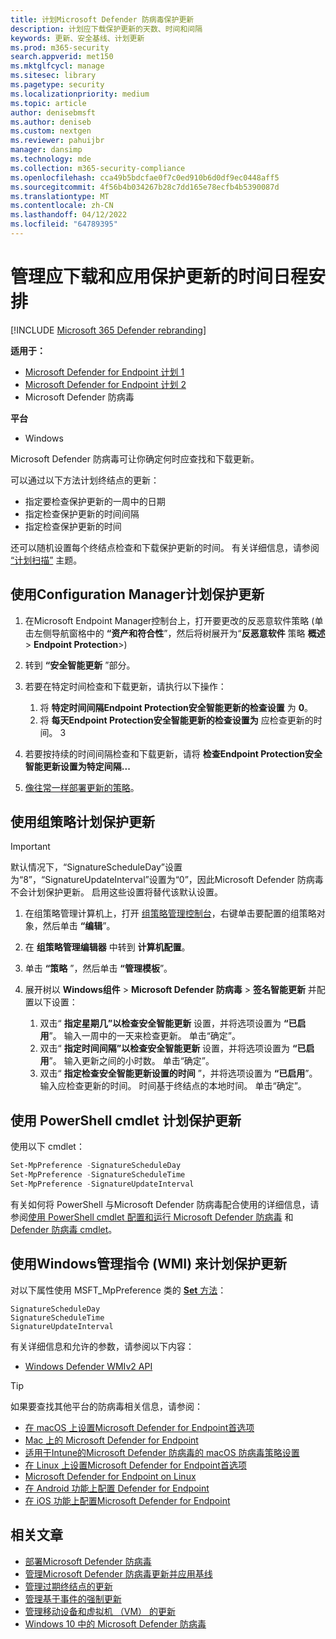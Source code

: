 ```yaml
---
title: 计划Microsoft Defender 防病毒保护更新
description: 计划应下载保护更新的天数、时间和间隔
keywords: 更新、安全基线、计划更新
ms.prod: m365-security
search.appverid: met150
ms.mktglfcycl: manage
ms.sitesec: library
ms.pagetype: security
ms.localizationpriority: medium
ms.topic: article
author: denisebmsft
ms.author: deniseb
ms.custom: nextgen
ms.reviewer: pahuijbr
manager: dansimp
ms.technology: mde
ms.collection: m365-security-compliance
ms.openlocfilehash: cca49b5bdcfae0f7c0ed910b6d0df9ec0448aff5
ms.sourcegitcommit: 4f56b4b034267b28c7dd165e78ecfb4b5390087d
ms.translationtype: MT
ms.contentlocale: zh-CN
ms.lasthandoff: 04/12/2022
ms.locfileid: "64789395"
---
```

# <a name="manage-the-schedule-for-when-protection-updates-should-be-downloaded-and-applied"></a>管理应下载和应用保护更新的时间日程安排

[!INCLUDE [Microsoft 365 Defender rebranding](../../includes/microsoft-defender.md)]


**适用于：**
- [Microsoft Defender for Endpoint 计划 1](https://go.microsoft.com/fwlink/p/?linkid=2154037)
- [Microsoft Defender for Endpoint 计划 2](https://go.microsoft.com/fwlink/p/?linkid=2154037)
- Microsoft Defender 防病毒

**平台**
- Windows

Microsoft Defender 防病毒可让你确定何时应查找和下载更新。

可以通过以下方法计划终结点的更新：

- 指定要检查保护更新的一周中的日期
- 指定检查保护更新的时间间隔
- 指定检查保护更新的时间

还可以随机设置每个终结点检查和下载保护更新的时间。 有关详细信息，请参阅 [“计划扫描”](scheduled-catch-up-scans-microsoft-defender-antivirus.md) 主题。

## <a name="use-configuration-manager-to-schedule-protection-updates"></a>使用Configuration Manager计划保护更新

1. 在Microsoft Endpoint Manager控制台上，打开要更改的反恶意软件策略 (单击左侧导航窗格中的 **“资产和符合性**”，然后将树展开为“**反恶意软件** 策略 **概述** \> **Endpoint Protection**\>) 

2. 转到 **“安全智能更新** ”部分。

3. 若要在特定时间检查和下载更新，请执行以下操作：
      1. 将 **特定时间间隔Endpoint Protection安全智能更新的检查设置** 为 **0**。
      2. 将 **每天Endpoint Protection安全智能更新的检查设置为** 应检查更新的时间。
      3
4. 若要按持续的时间间隔检查和下载更新，请将 **检查Endpoint Protection安全智能更新设置为特定间隔...**

5. [像往常一样部署更新的策略](/sccm/protect/deploy-use/endpoint-antimalware-policies#deploy-an-antimalware-policy-to-client-computers)。

## <a name="use-group-policy-to-schedule-protection-updates"></a>使用组策略计划保护更新

> [!IMPORTANT]
> 默认情况下，“SignatureScheduleDay”设置为“8”，“SignatureUpdateInterval”设置为“0”，因此Microsoft Defender 防病毒不会计划保护更新。
启用这些设置将替代该默认设置。

1. 在组策略管理计算机上，打开 [组策略管理控制台](/previous-versions/windows/it-pro/windows-server-2008-R2-and-2008/cc731212(v=ws.11))，右键单击要配置的组策略对象，然后单击 **“编辑**”。

2. 在 **组策略管理编辑器** 中转到 **计算机配置**。

3. 单击 **“策略** ”，然后单击 **“管理模板**”。

4. 展开树以 **Windows组件** \> **Microsoft Defender 防病毒** \> **签名智能更新** 并配置以下设置：

    1. 双击“ **指定星期几”以检查安全智能更新** 设置，并将选项设置为 **“已启用**”。 输入一周中的一天来检查更新。 单击“确定”。
    2. 双击“ **指定时间间隔”以检查安全智能更新** 设置，并将选项设置为 **“已启用**”。 输入更新之间的小时数。 单击“确定”。
    3. 双击“ **指定检查安全智能更新设置的时间** ”，并将选项设置为 **“已启用**”。 输入应检查更新的时间。 时间基于终结点的本地时间。 单击“确定”。

## <a name="use-powershell-cmdlets-to-schedule-protection-updates"></a>使用 PowerShell cmdlet 计划保护更新

使用以下 cmdlet：

```PowerShell
Set-MpPreference -SignatureScheduleDay
Set-MpPreference -SignatureScheduleTime
Set-MpPreference -SignatureUpdateInterval
```

有关如何将 PowerShell 与Microsoft Defender 防病毒配合使用的详细信息，请参阅[使用 PowerShell cmdlet 配置和运行 Microsoft Defender 防病毒](use-powershell-cmdlets-microsoft-defender-antivirus.md) 和 [Defender 防病毒 cmdlet](/powershell/module/defender/)。

## <a name="use-windows-management-instruction-wmi-to-schedule-protection-updates"></a>使用Windows管理指令 (WMI) 来计划保护更新

对以下属性使用 MSFT_MpPreference 类的 [**Set** 方法](/previous-versions/windows/desktop/legacy/dn455323(v=vs.85))：

```WMI
SignatureScheduleDay
SignatureScheduleTime
SignatureUpdateInterval
```

有关详细信息和允许的参数，请参阅以下内容：

- [Windows Defender WMIv2 API](/previous-versions/windows/desktop/defender/windows-defender-wmiv2-apis-portal)

> [!TIP]
> 如果要查找其他平台的防病毒相关信息，请参阅：
> - [在 macOS 上设置Microsoft Defender for Endpoint首选项](mac-preferences.md)
> - [Mac 上的 Microsoft Defender for Endpoint](microsoft-defender-endpoint-mac.md)
> - [适用于Intune的Microsoft Defender 防病毒的 macOS 防病毒策略设置](/mem/intune/protect/antivirus-microsoft-defender-settings-macos)
> - [在 Linux 上设置Microsoft Defender for Endpoint首选项](linux-preferences.md)
> - [Microsoft Defender for Endpoint on Linux](microsoft-defender-endpoint-linux.md)
> - [在 Android 功能上配置 Defender for Endpoint](android-configure.md)
> - [在 iOS 功能上配置Microsoft Defender for Endpoint](ios-configure-features.md)

## <a name="related-articles"></a>相关文章

- [部署Microsoft Defender 防病毒](deploy-manage-report-microsoft-defender-antivirus.md)
- [管理Microsoft Defender 防病毒更新并应用基线](manage-updates-baselines-microsoft-defender-antivirus.md)
- [管理过期终结点的更新](manage-outdated-endpoints-microsoft-defender-antivirus.md)
- [管理基于事件的强制更新](manage-event-based-updates-microsoft-defender-antivirus.md)
- [管理移动设备和虚拟机 （VM） 的更新](manage-updates-mobile-devices-vms-microsoft-defender-antivirus.md)
- [Windows 10 中的 Microsoft Defender 防病毒](microsoft-defender-antivirus-in-windows-10.md)
